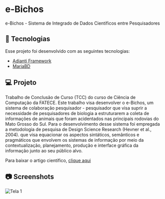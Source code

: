 # e-Bichos 

e-Bichos - Sistema de Integrado de Dados Científicos entre Pesquisadores

## 🚀 Tecnologias

Esse projeto foi desenvolvido com as seguintes tecnologias:

- [Adianti Framework](https://adiantiframework.com.br/)
- [MariaBD](https://mariadb.org/)
  

## 💻 Projeto

Trabalho de Conclusão de Curso (TCC) do curso de Ciência de Computação da FATECE.
Este trabalho visa desenvolver o e-Bichos, um sistema de colaboração pesquisador - pesquisador que visa suprir a
necessidade de pesquisadores de biologia a estruturarem a coleta de informações de animais que foram acidentados nas principais rodovias do Mato Grosso do Sul. Para o desenvolvimento desse sistema foi empregada a metodologia de pesquisa de Design Science Research (Hevner et al., 2004). que visa equacionar os aspectos sintáticos, semânticos e pragmáticos que envolvem os sistemas de informação por meio da 
contextualização, planejamento, produção e interface gráfica da informação junto ao seu público alvo. 

Para baixar o artigo científico, [clique aqui](https://drive.google.com/file/d/1Hn945Zq1QeobJF_LE4FPmfK-NYNXi0xG/view?usp=sharing)

## 📷 Screenshots  
<div style="flex-direction: row;">
<img style="flex-direction: row;" alt="Tela 1" src="https://drive.google.com/uc?export=view&id=15bfZtLg_8zFALd2RpuLD6JJ36jx5bzyY" >
</div>
